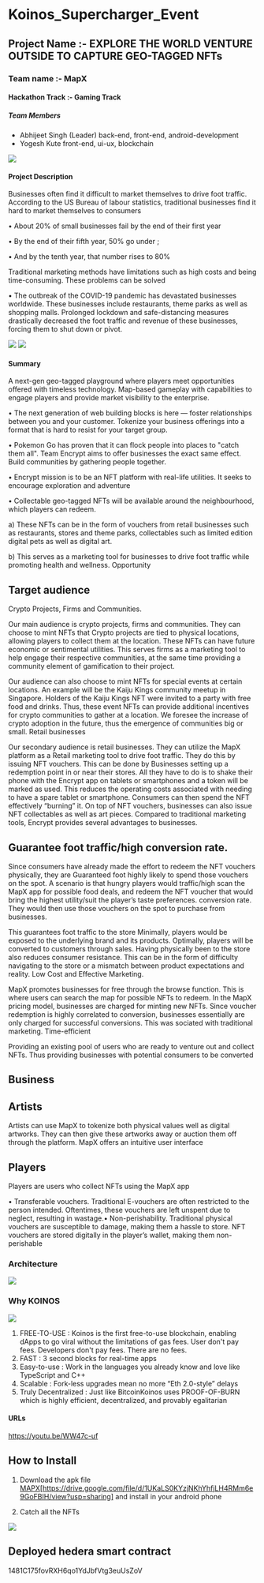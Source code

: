 # Koinos_Supercharger_Event
## Project Name :- EXPLORE THE WORLD VENTURE OUTSIDE TO CAPTURE GEO-TAGGED NFTs
### Team name :- MapX
#### Hackathon Track :- Gaming Track

##### Team Members
- Abhijeet Singh (Leader) back-end, front-end, android-development
- Yogesh Kute front-end, ui-ux, blockchain

<img src='./screenshot/prot1.jpg' />

#### Project Description
Businesses often find it difficult to market themselves to drive foot traffic. According to the US Bureau of labour statistics, traditional businesses find it hard to market themselves to consumers

• About 20% of small businesses fail by the end of their first year

• By the end of their fifth year, 50% go under ;

•  And by the tenth year, that number rises to 80%

Traditional marketing methods have limitations such as high costs and being time-consuming. These problems can be solved

 • The outbreak of the COVID-19 pandemic has devastated businesses worldwide. These businesses include restaurants, theme parks as well as shopping malls. Prolonged lockdown and safe-distancing measures drastically decreased the foot traffic and revenue of these businesses, forcing them to shut down or pivot.

<img src='./screenshot/prot2.jpg' />

<img src='./screenshot/prot3.jpg' />

#### Summary
A next-gen geo-tagged playground where players meet opportunities offered with timeless technology. Map-based gameplay with capabilities to engage players and provide market visibility to the enterprise.

  • The next generation of web building blocks is here — foster relationships between you and your customer. Tokenize your business offerings into a format that is hard to resist for your target group.


  • Pokemon Go has proven that it can flock people into places to "catch them all". Team Encrypt aims to offer businesses the exact same effect. Build communities by gathering people together.


  • Encrypt mission is to be an NFT platform with real-life utilities. It seeks to encourage exploration and adventure

  • Collectable geo-tagged NFTs will be available around the neighbourhood, which players can redeem.

a) These NFTs can be in the form of vouchers from retail businesses such as restaurants, stores and theme parks, collectables such as limited edition digital pets as well as digital art.

b) This serves as a marketing tool for businesses to drive foot traffic while promoting health and wellness.
Opportunity


## Target audience

Crypto Projects, Firms and Communities.

Our main audience is crypto projects, firms and communities. They can choose to mint NFTs that Crypto projects are tied to physical locations, allowing players to collect them at the location. These NFTs can have future economic or sentimental utilities. This serves firms as a marketing tool to help engage their respective communities, at the same time providing a community element of gamification to their project.

Our audience can also choose to mint NFTs for special events at certain locations. An example will be the Kaiju Kings community meetup in Singapore. Holders of the Kaiju Kings NFT were invited to a party with free food and drinks. Thus, these event NFTs can provide additional incentives for crypto communities to gather at a location. We foresee the increase of crypto adoption in the future, thus the emergence of communities big or small. Retail businesses

Our secondary audience is retail businesses. They can utilize the MapX platform as a Retail marketing tool to drive foot traffic. They do this by issuing NFT vouchers. This can be done by Businesses setting up a redemption point in or near their stores. All they have to do is to shake their phone with the Encrypt app on tablets or smartphones and a token will be marked as used. This reduces the operating costs associated with needing to have a spare tablet or smartphone. Consumers can then spend the NFT effectively “burning” it. On top of NFT vouchers, businesses can also issue NFT collectables as well as art pieces. Compared to traditional marketing tools, Encrypt provides several advantages to businesses.

## Guarantee foot traffic/high conversion rate.

Since consumers have already made the effort to redeem the NFT vouchers physically, they are Guaranteed foot highly likely to spend those vouchers on the spot. A scenario is that hungry players would traffic/high scan the MapX app for possible food deals, and redeem the NFT voucher that would bring the highest utility/suit the player’s taste preferences. conversion rate. They would then use those vouchers on the spot to purchase from businesses.

This guarantees foot traffic to the store Minimally, players would be exposed to the underlying brand and its products. Optimally, players will be converted to customers through sales. Having physically been to the store also reduces consumer resistance. This can be in the form of difficulty navigating to the store or a mismatch between product expectations and reality. Low Cost and Effective Marketing.

MapX promotes businesses for free through the browse function. This is where users can search the map for possible NFTs to redeem. In the MapX pricing model, businesses are charged for minting new NFTs. Since voucher redemption is highly correlated to conversion, businesses essentially are only charged for successful conversions. This was sociated with traditional marketing. Time-efficient

Providing an existing pool of users who are ready to venture out and collect NFTs. Thus providing businesses with potential consumers to be converted

## Business

## Artists

Artists can use MapX to tokenize both physical values well as digital artworks. They can then give these artworks away or auction them off through the platform. MapX offers an intuitive user interface

## Players

Players are users who collect NFTs using the MapX app

• Transferable vouchers. Traditional E-vouchers are often restricted to the person intended. Oftentimes, these vouchers are left unspent due to neglect, resulting in wastage.• Non-perishability. Traditional physical vouchers are susceptible to damage, making them a hassle to store. NFT vouchers are stored digitally in the player’s wallet, making them non-perishable


### Architecture
<img src='./screenshot/arch.jpg' />

### Why KOINOS
<img src='./screenshot/koinos_logo.jpg' />

1. FREE-TO-USE : Koinos is the first free-to-use blockchain, enabling dApps to go viral without the limitations of gas fees. User don't pay fees. Developers don't pay fees. There are no fees.
2. FAST : 3 second blocks for real-time apps
3. Easy-to-use : Work in the languages you already know and love like TypeScript and C++
4. Scalable : Fork-less upgrades mean no more “Eth 2.0-style” delays
5. Truly Decentralized : Just like BitcoinKoinos uses PROOF-OF-BURN which is highly efficient, decentralized, and provably egalitarian



#### URLs
https://youtu.be/WW47c-uf


## How to Install 
1) Download the apk file [MAPX]([https://drive.google.com/file/d/1UKaLS0KYzjNKhYhfjLH4RMm6e9GoFBIH/view?usp=sharing])[https://drive.google.com/file/d/1UKaLS0KYzjNKhYhfjLH4RMm6e9GoFBIH/view?usp=sharing] and install in your android phone 

2) Catch all the NFTs

<img src='./screenshot/prot4.jpg' />


## Deployed hedera smart contract

1481C175fovRXH6qo1YdJbfVtg3euUsZoV

